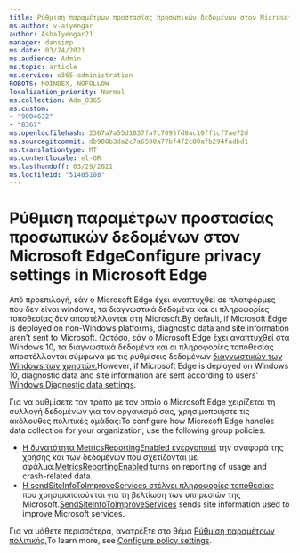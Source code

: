 ```yaml
---
title: Ρύθμιση παραμέτρων προστασίας προσωπικών δεδομένων στον Microsoft Edge
ms.author: v-aiyengar
author: AshaIyengar21
manager: dansimp
ms.date: 03/24/2021
ms.audience: Admin
ms.topic: article
ms.service: o365-administration
ROBOTS: NOINDEX, NOFOLLOW
localization_priority: Normal
ms.collection: Adm_O365
ms.custom:
- "9004632"
- "8367"
ms.openlocfilehash: 2367a7a55d1837fa7c7095fd0ac10ff1cf7ae72d
ms.sourcegitcommit: db908b3da2c7a6508a77bf4f2c80afb294fadbd1
ms.translationtype: MT
ms.contentlocale: el-GR
ms.lasthandoff: 03/29/2021
ms.locfileid: "51405108"
---
```

# <a name="configure-privacy-settings-in-microsoft-edge"></a><span data-ttu-id="fbf55-102">Ρύθμιση παραμέτρων προστασίας προσωπικών δεδομένων στον Microsoft Edge</span><span class="sxs-lookup"><span data-stu-id="fbf55-102">Configure privacy settings in Microsoft Edge</span></span>

<span data-ttu-id="fbf55-103">Από προεπιλογή, εάν ο Microsoft Edge έχει αναπτυχθεί σε πλατφόρμες που δεν είναι windows, τα διαγνωστικά δεδομένα και οι πληροφορίες τοποθεσίας δεν αποστέλλονται στη Microsoft.</span><span class="sxs-lookup"><span data-stu-id="fbf55-103">By default, if Microsoft Edge is deployed on non-Windows platforms, diagnostic data and site information aren't sent to Microsoft.</span></span> <span data-ttu-id="fbf55-104">Ωστόσο, εάν ο Microsoft Edge έχει αναπτυχθεί στα Windows 10, τα διαγνωστικά δεδομένα και οι πληροφορίες τοποθεσίας αποστέλλονται σύμφωνα με τις ρυθμίσεις δεδομένων [διαγνωστικών των Windows των χρηστών.](https://go.microsoft.com/fwlink/?linkid=2132472)</span><span class="sxs-lookup"><span data-stu-id="fbf55-104">However, if Microsoft Edge is deployed on Windows 10, diagnostic data and site information are sent according to users' [Windows Diagnostic data settings](https://go.microsoft.com/fwlink/?linkid=2132472).</span></span>

<span data-ttu-id="fbf55-105">Για να ρυθμίσετε τον τρόπο με τον οποίο ο Microsoft Edge χειρίζεται τη συλλογή δεδομένων για τον οργανισμό σας, χρησιμοποιήστε τις ακόλουθες πολιτικές ομάδας:</span><span class="sxs-lookup"><span data-stu-id="fbf55-105">To configure how Microsoft Edge handles data collection for your organization, use the following group policies:</span></span>
- <span data-ttu-id="fbf55-106">[Η δυνατότητα MetricsReportingEnabled ενεργοποιεί](https://go.microsoft.com/fwlink/?linkid=2132470) την αναφορά της χρήσης και των δεδομένων που σχετίζονται με σφάλμα.</span><span class="sxs-lookup"><span data-stu-id="fbf55-106">[MetricsReportingEnabled](https://go.microsoft.com/fwlink/?linkid=2132470) turns on reporting of usage and crash-related data.</span></span>
- <span data-ttu-id="fbf55-107">[Η sendSiteInfoToImproveServices στέλνει πληροφορίες τοποθεσίας](https://go.microsoft.com/fwlink/?linkid=2132470) που χρησιμοποιούνται για τη βελτίωση των υπηρεσιών της Microsoft.</span><span class="sxs-lookup"><span data-stu-id="fbf55-107">[SendSiteInfoToImproveServices](https://go.microsoft.com/fwlink/?linkid=2132470) sends site information used to improve Microsoft services.</span></span>

<span data-ttu-id="fbf55-108">Για να μάθετε περισσότερα, ανατρέξτε στο θέμα [Ρύθμιση παραμέτρων πολιτικής.](https://go.microsoft.com/fwlink/?linkid=2132577)</span><span class="sxs-lookup"><span data-stu-id="fbf55-108">To learn more, see [Configure policy settings](https://go.microsoft.com/fwlink/?linkid=2132577).</span></span>

